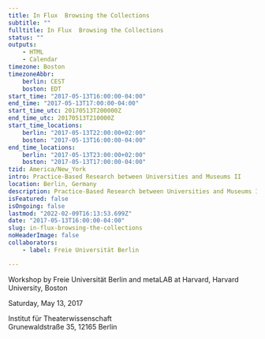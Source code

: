 ```yaml
---
title: In Flux  Browsing the Collections
subtitle: ""
fulltitle: In Flux  Browsing the Collections
status: ""
outputs:
    - HTML
    - Calendar
timezone: Boston
timezoneAbbr:
    berlin: CEST
    boston: EDT
start_time: "2017-05-13T16:00:00-04:00"
end_time: "2017-05-13T17:00:00-04:00"
start_time_utc: 20170513T200000Z
end_time_utc: 20170513T210000Z
start_time_locations:
    berlin: "2017-05-13T22:00:00+02:00"
    boston: "2017-05-13T16:00:00-04:00"
end_time_locations:
    berlin: "2017-05-13T23:00:00+02:00"
    boston: "2017-05-13T17:00:00-04:00"
tzid: America/New_York
intro: Practice-Based Research between Universities and Museums II
location: Berlin, Germany
description: Practice-Based Research between Universities and Museums II
isFeatured: false
isOngoing: false
lastmod: "2022-02-09T16:13:53.699Z"
date: "2017-05-13T16:00:00-04:00"
slug: in-flux-browsing-the-collections
noHeaderImage: false
collaborators:
    - label: Freie Universität Berlin

---
```

Workshop by Freie Universität Berlin and metaLAB at Harvard, Harvard University, Boston

Saturday, May 13, 2017

Institut für Theaterwissenschaft<br />
Grunewaldstraße 35, 12165 Berlin